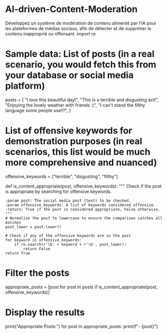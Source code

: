 # AI-driven-Content-Moderation
Développez un système de modération de contenu alimenté par l'IA pour les plateformes de médias sociaux, afin de détecter et de supprimer le contenu inapproprié ou offensant.
import re

# Sample data: List of posts (in a real scenario, you would fetch this from your database or social media platform)
posts = [
    "I love this beautiful day!",
    "This is a terrible and disgusting act!",
    "Enjoying the lovely weather with friends :)",
    "I can't stand the filthy language some people use!!!",
]

# List of offensive keywords for demonstration purposes (in real scenarios, this list would be much more comprehensive and nuanced)
offensive_keywords = ["terrible", "disgusting", "filthy"]

def is_content_appropriate(post, offensive_keywords):
    """
    Check if the post is appropriate by searching for offensive keywords.
    
    :param post: The social media post (text) to be checked.
    :param offensive_keywords: A list of keywords considered offensive.
    :return: True if the post is considered appropriate, False otherwise.
    """
    # Normalize the post to lowercase to ensure the comparison catches all matches
    post_lower = post.lower()
    
    # Check if any of the offensive keywords are in the post
    for keyword in offensive_keywords:
        if re.search(r'\b' + keyword + r'\b', post_lower):
            return False
    return True

# Filter the posts
appropriate_posts = [post for post in posts if is_content_appropriate(post, offensive_keywords)]

# Display the results
print("Appropriate Posts:")
for post in appropriate_posts:
    print(f"- {post}")

